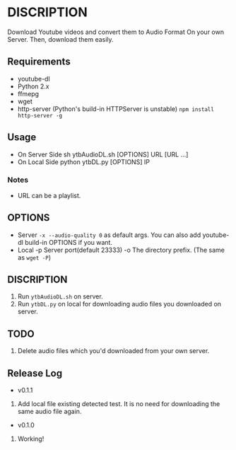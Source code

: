 # DISCRIPTION
 Download Youtube videos and convert them to Audio Format On your own Server. Then, download them easily.

## Requirements
- youtube-dl
- Python 2.x
- ffmepg
- wget
- http-server (Python's build-in HTTPServer is unstable)
 `npm install http-server -g`

## Usage
 - On Server Side
    sh ytbAudioDL.sh [OPTIONS] URL [URL ...]
 - On Local Side
    python ytbDL.py [OPTIONS] IP

### Notes
 - URL can be a playlist.

## OPTIONS
 - Server
  `-x --audio-quality 0` as default args. You can also add youtube-dl build-in OPTIONS if you want.
 - Local
  -p         Server port(default 23333)
  -o         The directory prefix. (The same as `wget -P`)

## DISCRIPTION
 1. Run `ytbAudioDL.sh` on server.
 2. Run `ytbDL.py` on local for downloading audio files you downloaded on server.

## TODO
 1. Delete audio files which you'd downloaded from your own server.

## Release Log
 - v0.1.1
  1. Add local file existing detected test. It is no need for downloading the same audio file again.
 - v0.1.0
  1. Working!
